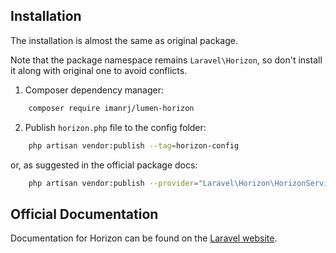 ## Installation

The installation is almost the same as original package.

Note that the package namespace remains `Laravel\Horizon`, so don't install it along with original one to avoid conflicts.

1. Composer dependency manager:

```bash
    composer require imanrj/lumen-horizon
```

2. Publish `horizon.php` file to the config folder:

```bash
    php artisan vendor:publish --tag=horizon-config
```

or, as suggested in the official package docs:

```bash
    php artisan vendor:publish --provider="Laravel\Horizon\HorizonServiceProvider"
```


## Official Documentation

Documentation for Horizon can be found on the [Laravel website](http://laravel.com/docs/master/horizon).